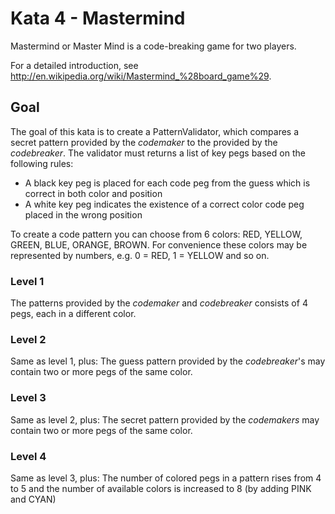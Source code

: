 # Kata 4 - Mastermind

Mastermind or Master Mind is a code-breaking game for two players.

For a detailed introduction, see http://en.wikipedia.org/wiki/Mastermind_%28board_game%29.


## Goal

The goal of this kata is to create a PatternValidator, which compares a secret pattern provided by the 
_codemaker_ to the provided by the _codebreaker_. The validator must returns a list of key pegs based on the
following rules:
- A black key peg is placed for each code peg from the guess which is correct in both color and position
- A white key peg indicates the existence of a correct color code peg placed in the wrong position

To create a code pattern you can choose from 6 colors: RED, YELLOW, GREEN, BLUE, ORANGE, BROWN. For convenience
these colors may be represented by numbers, e.g. 0 = RED, 1 = YELLOW and so on.


### Level 1

The patterns provided by the _codemaker_ and _codebreaker_ consists of 4 pegs, each in a different color.


### Level 2

Same as level 1, plus: The guess pattern provided by the _codebreaker_'s may contain two or more pegs of the same color.


### Level 3

Same as level 2, plus: The secret pattern provided by the _codemakers_ may contain two or more pegs of the same color.


### Level 4

Same as level 3, plus: The number of colored pegs in a pattern rises from 4 to 5 and the number of available
colors is increased to 8 (by adding PINK and CYAN)
